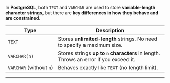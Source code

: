 
In **PostgreSQL**, both `TEXT` and `VARCHAR` are used to store **variable-length character strings**, but there are **key differences in how they behave and are constrained**.

|Type|Description|
|---|---|
|`TEXT`|Stores **unlimited-length** strings. No need to specify a maximum size.|
|`VARCHAR(n)`|Stores strings **up to `n` characters** in length. Throws an error if you exceed it.|
|`VARCHAR` (without `n`)|Behaves exactly like `TEXT` (no length limit).|

---